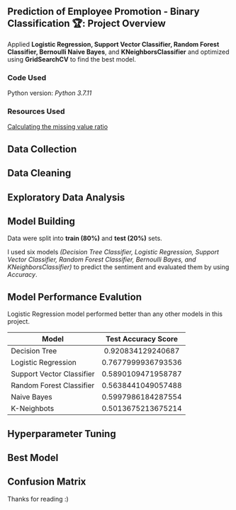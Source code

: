 ## Prediction of Employee Promotion - Binary Classification 🏆: Project Overview

Applied **Logistic Regression, Support Vector Classifier, Random Forest Classifier, Bernoulli Naive Bayes**, and **KNeighborsClassifier** and optimized using **GridSearchCV** to find the best model.

### Code Used

Python version: *Python 3.7.11* 

### Resources Used

[Calculating the missing value ratio](https://www.analyticsvidhya.com/blog/2021/04/beginners-guide-to-missing-value-ratio-and-its-implementation/)

## Data Collection

## Data Cleaning

## Exploratory Data Analysis

## Model Building


Data were split into **train (80%)** and **test (20%)** sets.

I used six models *(Decision Tree Classifier, Logistic Regression, Support Vector Classifier, Random Forest Classifier, Bernoulli Bayes, and KNeighborsClassifier)* to predict the sentiment and evaluated them by using *Accuracy*.

## Model Performance Evalution
Logistic Regression model performed better than any other models in this project.

|Model                      |Test Accuracy Score|                      
| -------------             |:-----------------:|                       
|Decision Tree              |0.920834129240687 |
|Logistic Regression        |0.7677999936793536|
|Support Vector Classifier  |0.5890109471958787|
|Random Forest Classifier   |0.5638441049057488|
|Naive Bayes                |0.5997986184287554|
|K-Neighbots                |0.5013675213675214|

## Hyperparameter Tuning


## Best Model


## Confusion Matrix


Thanks for reading :) 
